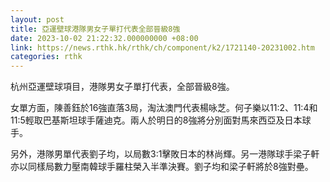 ```yaml
---
layout: post
title: 亞運壁球港隊男女子單打代表全部晉級8強
date: 2023-10-02 21:22:32.000000000 +08:00
link: https://news.rthk.hk/rthk/ch/component/k2/1721140-20231002.htm
categories: rthk
---
```


杭州亞運壁球項目，港隊男女子單打代表，全部晉級8強。

女單方面，陳善鈺於16強直落3局，淘汰澳門代表楊咏芝。何子樂以11:2、11:4和11:5輕取巴基斯坦球手薩迪克。兩人於明日的8強將分別面對馬來西亞及日本球手。

另外，港隊男單代表劉子均，以局數3:1擊敗日本的林尚輝。另一港隊球手梁子軒亦以同樣局數力壓南韓球手羅柱榮入半準決賽。劉子均和梁子軒將於8強對壘。
